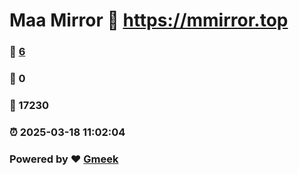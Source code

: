 # Maa Mirror :link: https://mmirror.top 
### :page_facing_up: [6](https://mmirror.top/tag.html) 
### :speech_balloon: 0 
### :hibiscus: 17230 
### :alarm_clock: 2025-03-18 11:02:04 
### Powered by :heart: [Gmeek](https://github.com/Meekdai/Gmeek)
